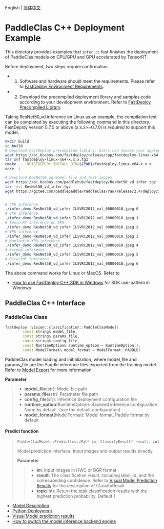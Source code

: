 English | [简体中文](README_CN.md)
# PaddleClas C++ Deployment Example

This directory provides examples that `infer.cc` fast finishes the deployment of PaddleClas models on CPU/GPU and GPU accelerated by TensorRT.

Before deployment, two steps require confirmation.

- 1. Software and hardware should meet the requirements. Please refer to [FastDeploy Environment Requirements](../../../../../docs/en/build_and_install/download_prebuilt_libraries.md).  
- 2. Download the precompiled deployment library and samples code according to your development environment. Refer to [FastDeploy Precompiled Library](../../../../../docs/en/build_and_install/download_prebuilt_libraries.md).

Taking ResNet50_vd inference on Linux as an example, the compilation test can be completed by executing the following command in this directory. FastDeploy version 0.7.0 or above (x.x.x>=0.7.0)  is required to support this model.

```bash
mkdir build
cd build
# Download FastDeploy precompiled library. Users can choose your appropriate version in the`FastDeploy Precompiled Library` mentioned above
wget https://bj.bcebos.com/fastdeploy/release/cpp/fastdeploy-linux-x64-x.x.x.tgz
tar xvf fastdeploy-linux-x64-x.x.x.tgz
cmake .. -DFASTDEPLOY_INSTALL_DIR=${PWD}/fastdeploy-linux-x64-x.x.x
make -j

# Download ResNet50_vd model file and test images
wget https://bj.bcebos.com/paddlehub/fastdeploy/ResNet50_vd_infer.tgz
tar -xvf ResNet50_vd_infer.tgz
wget https://gitee.com/paddlepaddle/PaddleClas/raw/release/2.4/deploy/images/ImageNet/ILSVRC2012_val_00000010.jpeg


# CPU inference
./infer_demo ResNet50_vd_infer ILSVRC2012_val_00000010.jpeg 0
# GPU inference
./infer_demo ResNet50_vd_infer ILSVRC2012_val_00000010.jpeg 1
# TensorRT inference on GPU
./infer_demo ResNet50_vd_infer ILSVRC2012_val_00000010.jpeg 2
# IPU inference
./infer_demo ResNet50_vd_infer ILSVRC2012_val_00000010.jpeg 3
# KunlunXin XPU inference
./infer_demo ResNet50_vd_infer ILSVRC2012_val_00000010.jpeg 4
# Ascend inference
./infer_demo ResNet50_vd_infer ILSVRC2012_val_00000010.jpeg 5
# DirectML inference
./infer_demo ResNet50_vd_infer ILSVRC2012_val_00000010.jpeg 6
```

The above command works for Linux or MacOS. Refer to
- [How to use FastDeploy C++ SDK in Windows](../../../../../docs/cn/faq/use_sdk_on_windows.md) for SDK use-pattern in Windows

## PaddleClas C++ Interface

### PaddleClas Class

```c++
fastdeploy::vision::classification::PaddleClasModel(
        const string& model_file,
        const string& params_file,
        const string& config_file,
        const RuntimeOption& runtime_option = RuntimeOption(),
        const ModelFormat& model_format = ModelFormat::PADDLE)
```

PaddleClas model loading and initialization, where model_file and params_file are the Paddle inference files exported from the training model. Refer to [Model Export](https://github.com/PaddlePaddle/PaddleClas/blob/release/2.4/docs/zh_CN/inference_deployment/export_model.md#2-%E5%88%86%E7%B1%BB%E6%A8%A1%E5%9E%8B%E5%AF%BC%E5%87%BA) for more information

**Parameter**

> * **model_file**(str): Model file path
> * **params_file**(str): Parameter file path
> * **config_file**(str): Inference deployment configuration file
> * **runtime_option**(RuntimeOption): Backend inference configuration. None by default. (use the default configuration)
> * **model_format**(ModelFormat): Model format. Paddle format by default

#### Predict function

> ```c++
> PaddleClasModel::Predict(cv::Mat* im, ClassifyResult* result, int topk = 1)
> ```
>
> Model prediction interface. Input images and output results directly.
>
> **Parameter**
>
> > * **im**: Input images in HWC or BGR format
> > * **result**: The classification result, including label_id, and the corresponding confidence. Refer to [Visual Model Prediction Results](../../../../../docs/api/vision_results/) for the description of ClassifyResult
> > * **topk**(int): Return the topk classification results with the highest prediction probability. Default 1


- [Model Description](../../)
- [Python Deployment](../python)
- [Visual Model prediction results](../../../../../docs/api/vision_results/)
- [How to switch the model inference backend engine](../../../../../docs/en/faq/how_to_change_backend.md)

